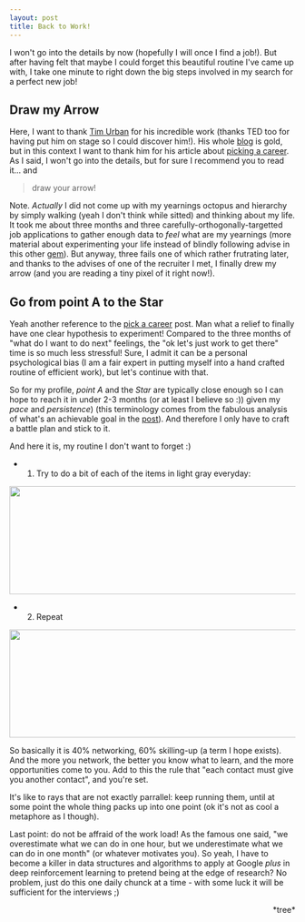 ```yaml
---
layout: post
title: Back to Work!
---
```


I won't go into the details by now (hopefully I will once I find a job!). But after having felt that maybe I could forget this beautiful routine I've came up with, I take one minute to right down the big steps involved in my search for a perfect new job!


## Draw my Arrow

Here, I want to thank [Tim Urban](https://www.ted.com/speakers/tim_urban) for his incredible work (thanks TED too for having put him on stage so I could discover him!). His whole [blog](https://waitbutwhy.com) is gold, but in this context I want to thank him for his article about [picking a career](https://waitbutwhy.com/2018/04/picking-career.html). As I said, I won't go into the details, but for sure I recommend you to read it... and

> draw your arrow!

Note. *Actually* I did not come up with my yearnings octopus and hierarchy by simply walking (yeah I don't think while sitted) and thinking about my life. It took me about three months and three carefully-orthogonally-targetted job applications to gather enough data to *feel* what are my yearnings (more material about experimenting your life instead of blindly following advise in this other [gem](https://waitbutwhy.com/2015/11/the-cook-and-the-chef-musks-secret-sauce.html)).
But anyway, three fails one of which rather frutrating later, and thanks to the advises of one of the recruiter I met, I finally drew my arrow (and you are reading a tiny pixel of it right now!).

## Go from point A to the Star

Yeah another reference to the [pick a career](https://waitbutwhy.com/2018/04/picking-career.html) post. Man what a relief to finally have one clear hypothesis to experiment! Compared to the three months of "what do I want to do next" feelings, the "ok let's just work to get there" time is so much less stressful! Sure, I admit it can be a personal psychological bias (I am a fair expert in putting myself into a hand crafted routine of efficient work), but let's continue with that.

So for my profile, *point A* and the *Star* are typically close enough so I can hope to reach it in under 2-3 months (or at least I believe so :)) given my *pace* and *persistence*) (this terminology comes from the fabulous analysis of what's an achievable goal in the [post](https://waitbutwhy.com/2018/04/picking-career.html)). And therefore I only have to craft a battle plan and stick to it.

And here it is, my routine I don't want to forget :)

- 1. Try to do a bit of each of the items in light gray everyday:

<div style="text-align: center;">
	<img src="{{ site.baseurl }}/images/2018-12-12-Back-To-Work/scheduleItems.png" style="width:614px;height:190px;">
</div>

- 2. Repeat

<div style="text-align: center;">
	<img src="{{ site.baseurl }}/images/2018-12-12-Back-To-Work/exampleWeek.png" style="width:614px;height:190px;">
</div>


So basically it is 40% networking, 60% skilling-up (a term I hope exists). And the more you network, the better you know what to learn, and the more opportunities come to you. Add to this the rule that "each contact must give you another contact", and you're set.

It's like to rays that are not exactly parrallel: keep running them, until at some point the whole thing packs up into one point (ok it's not as cool a metaphore as I though).

Last point: do not be affraid of the work load! As the famous one said, "we overestimate what we can do in one hour, but we underestimate what we can do in one month" (or whatever motivates you). So yeah, I have to become a killer in data structures and algorithms to apply at Google *plus* in deep reinforcement learning to pretend being at the edge of research? No problem, just do this one daily chunck at a time - with some luck it will be sufficient for the interviews ;)


<div style="text-align: right"> *tree* </div>




